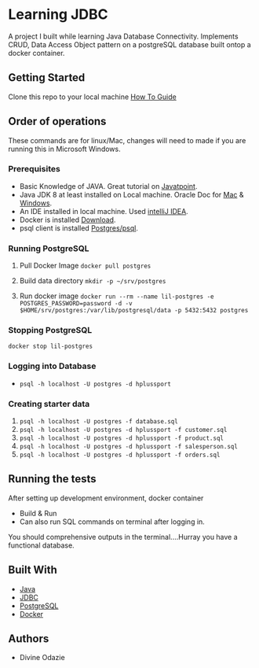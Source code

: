 # Learning JDBC
A project I built while learning Java Database Connectivity. Implements CRUD, Data
 Access Object pattern on a postgreSQL database built ontop a docker container.
## Getting Started
Clone this repo to your local machine [How To Guide](https://www.howtogeek.com/451360/how-to-clone-a-github-repository/)
## Order of operations
These commands are for linux/Mac, changes will need to made if you are running this in Microsoft Windows.

### Prerequisites
- Basic Knowledge of JAVA. Great tutorial on [Javatpoint](https://www.javatpoint.com/java-tutorial).
- Java JDK 8 at least  installed on Local machine. Oracle Doc for [Mac](https://docs.oracle.com/javase/10/install/installation-jdk-and-jre-macos.htm#JSJIG-GUID-2FE451B0-9572-4E38-A1A5-568B77B146DE) & [Windows](https://docs.oracle.com/javase/10/install/installation-jdk-and-jre-microsoft-windows-platforms.htm#JSJIG-GUID-A7E27B90-A28D-4237-9383-A58B416071CA).
- An IDE installed in local machine. Used [intelliJ IDEA](https://www.jetbrains.com/idea/promo/ultimate/?gclid=Cj0KCQjwy6T1BRDXARIsAIqCTXo9VjPwC01ZEn1DUj7FZBFT7JoyWZwxJj8L8HojEme3WZtOjYsj-JgaAudVEALw_wcB).
- Docker is installed [Download](https://hub.docker.com/_/postgres).
- psql client is installed [Postgres/psql](postgresqltutorial.com/install-postgresql/).


### Running PostgreSQL
1. Pull Docker Image
`docker pull postgres`

2. Build data directory
`mkdir -p ~/srv/postgres`

3. Run docker image
`docker run --rm --name lil-postgres -e POSTGRES_PASSWORD=password -d -v $HOME/srv/postgres:/var/lib/postgresql/data -p 5432:5432 postgres`

### Stopping PostgreSQL
`docker stop lil-postgres`

### Logging into Database
* `psql -h localhost -U postgres -d hplussport`

### Creating starter data
1. `psql -h localhost -U postgres -f database.sql`
2. `psql -h localhost -U postgres -d hplussport -f customer.sql`
3. `psql -h localhost -U postgres -d hplussport -f product.sql`
4. `psql -h localhost -U postgres -d hplussport -f salesperson.sql`
5. `psql -h localhost -U postgres -d hplussport -f orders.sql`


## Running the tests
After setting up development environment, docker container

- Build & Run
- Can also run SQL commands on terminal after logging in.

You should comprehensive outputs in the terminal....Hurray you have a functional database. 

## Built With
- [Java](https://www.java.com/en/download/)
- [JDBC]()
- [PostgreSQL](postgresqltutorial.com/install-postgresql/)
- [Docker](https://hub.docker.com/_/postgres)


## Authors
- Divine Odazie

